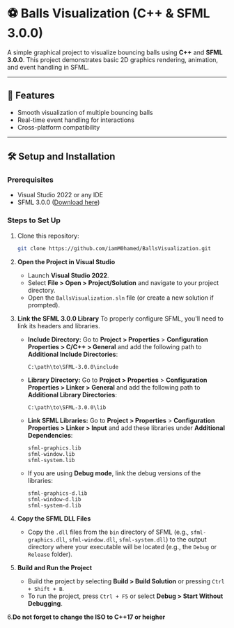 # ⚽ Balls Visualization (C++ & SFML 3.0.0)

A simple graphical project to visualize bouncing balls using **C++** and **SFML 3.0.0**. This project demonstrates basic 2D graphics rendering, animation, and event handling in SFML.

---

## 🚀 Features
- Smooth visualization of multiple bouncing balls
- Real-time event handling for interactions
- Cross-platform compatibility

---

## 🛠️ Setup and Installation

### **Prerequisites**
- Visual Studio 2022 or any IDE
- SFML 3.0.0 ([Download here](https://www.sfml-dev.org/download.php))

### **Steps to Set Up**
1. Clone this repository:
 
   ```bash
   git clone https://github.com/iamM0hamed/BallsVisualization.git
   
2. **Open the Project in Visual Studio**
   - Launch **Visual Studio 2022**.
   - Select **File > Open > Project/Solution** and navigate to your project directory.
   - Open the `BallsVisualization.sln` file (or create a new solution if prompted).

3. **Link the SFML 3.0.0 Library**
   To properly configure SFML, you'll need to link its headers and libraries.

   - **Include Directory:**
     Go to **Project > Properties** > **Configuration Properties > C/C++ > General** and add the following path to **Additional Include Directories**:
     ```plaintext
     C:\path\to\SFML-3.0.0\include
     ```

   - **Library Directory:**
     Go to **Project > Properties** > **Configuration Properties > Linker > General** and add the following path to **Additional Library Directories**:
     ```plaintext
     C:\path\to\SFML-3.0.0\lib
     ```

   - **Link SFML Libraries:**
     Go to **Project > Properties** > **Configuration Properties > Linker > Input** and add these libraries under **Additional Dependencies**:
     ```plaintext
     sfml-graphics.lib
     sfml-window.lib
     sfml-system.lib
     ```

   - If you are using **Debug mode**, link the debug versions of the libraries:
     ```plaintext
     sfml-graphics-d.lib
     sfml-window-d.lib
     sfml-system-d.lib
     ```

4. **Copy the SFML DLL Files**
   - Copy the `.dll` files from the `bin` directory of SFML (e.g., `sfml-graphics.dll`, `sfml-window.dll`, `sfml-system.dll`) to the output directory where your executable will be located (e.g., the `Debug` or `Release` folder).

5. **Build and Run the Project**
   - Build the project by selecting **Build > Build Solution** or pressing `Ctrl + Shift + B`.
   - To run the project, press `Ctrl + F5` or select **Debug > Start Without Debugging**.
     
6.**Do not forget to change the ISO to C++17 or heigher**

